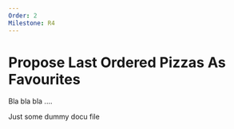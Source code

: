```yaml
---
Order: 2
Milestone: R4
---
```

# Propose Last Ordered Pizzas As Favourites

Bla bla bla ....

Just some dummy docu file
